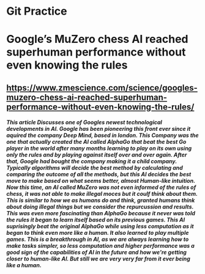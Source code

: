 # Git Practice

# Google’s MuZero chess AI reached superhuman performance without even knowing the rules

## https://www.zmescience.com/science/googles-muzero-chess-ai-reached-superhuman-performance-without-even-knowing-the-rules/

##### <p> This article Discusses one of Googles newest technological developments in AI. Google has been pioneering this front ever since it aquired the company Deep Mind, based in london. This Company was the one that actually created the AI called AlphaGo that beat the best Go player in the world after many months learning to play on its own using only the rules and by playing against itself over and over again. After that, Google had bought the company making it a child company. Typically algorithms will decide the best method by calculating and comparing the outcome of all the methods, but this AI decides the best move to make based on what seems better, almost Human-like intuition. Now this time, an AI called MuZero was not even informed of the rules of chess, it was not able to make illegal moces but it coulf think about them. This is similar to how we as humans do and think, granted humans think about doing illegal things but we consider the repurcussion and results. This was even more fascinating than AlphaGo because it never was told the rules it began to learn itself based on its previous games. This AI suprisingly beat the original AlphaGo while using less computation as it began to think even more like a human. It also learned to play multiple games. This is a breakthrough in AI, as we are always learning how to make tasks simpler, so less computation and higher performance was a good sign of the capabilities of AI in the future and how we're getting closer to human-like AI. But still we are very very far from it ever being like a human.</p>